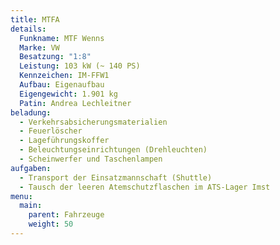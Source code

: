 ```yaml
---
title: MTFA
details:
  Funkname: MTF Wenns
  Marke: VW
  Besatzung: "1:8"
  Leistung: 103 kW (~ 140 PS)
  Kennzeichen: IM-FFW1
  Aufbau: Eigenaufbau
  Eigengewicht: 1.901 kg
  Patin: Andrea Lechleitner
beladung:
  - Verkehrsabsicherungsmaterialien
  - Feuerlöscher
  - Lageführungskoffer
  - Beleuchtungseinrichtungen (Drehleuchten)
  - Scheinwerfer und Taschenlampen
aufgaben:
  - Transport der Einsatzmannschaft (Shuttle)
  - Tausch der leeren Atemschutzflaschen im ATS-Lager Imst
menu:
  main:
    parent: Fahrzeuge
    weight: 50
---
```

